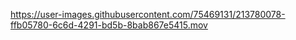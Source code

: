 

https://user-images.githubusercontent.com/75469131/213780078-ffb05780-6c6d-4291-bd5b-8bab867e5415.mov

